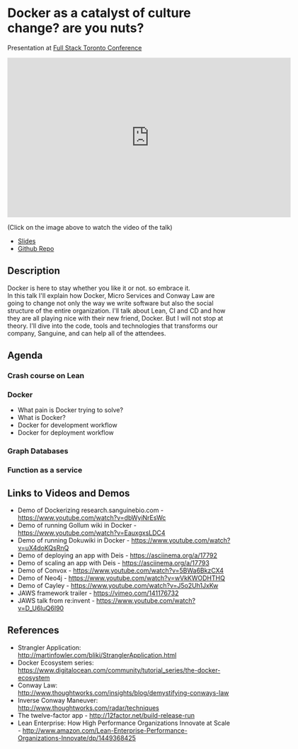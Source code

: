 # Docker as a catalyst of culture change? are you nuts?

Presentation at [Full Stack Toronto Conference](http://fsto.co)

<iframe width="640" height="360" src="https://www.youtube.com/embed/EwSYMP33n10?rel=0&amp;showinfo=0" frameborder="0" allowfullscreen></iframe>

(Click on the image above to watch the video of the talk)

* <a href="http://docker-culture.sanguinebio.com" target="_blank">Slides</a>
* <a href="http://github.com/oren/docker-culture" target="_blank">Github Repo</a>

## Description

Docker is here to stay whether you like it or not. so embrace it.  
In this talk I'll explain how Docker, Micro Services and Conway Law are going to change not only the way we write software but also the social structure of the entire organization.
I'll talk about Lean, CI and CD and how they are all playing nice with their new friend, Docker.
But I will not stop at theory. I'll dive into the code, tools and technologies that transforms our company, Sanguine, and can help all of the attendees.

## Agenda

### Crash course on Lean

### Docker

* What pain is Docker trying to solve?
* What is Docker?
* Docker for development workflow
* Docker for deployment workflow

### Graph Databases

### Function as a service

## Links to Videos and Demos

* Demo of Dockerizing research.sanguinebio.com - https://www.youtube.com/watch?v=dbWyiNrEsWc
* Demo of running Gollum wiki in Docker - https://www.youtube.com/watch?v=EauxgxsLDC4
* Demo of running Dokuwiki in Docker - https://www.youtube.com/watch?v=uX4doKQsRnQ
* Demo of deploying an app with Deis - https://asciinema.org/a/17792
* Demo of scaling an app with Deis - https://asciinema.org/a/17793
* Demo of Convox - https://www.youtube.com/watch?v=5BWa6BkzCX4
* Demo of Neo4j - https://www.youtube.com/watch?v=wVkKWODHTHQ
* Demo of Cayley - https://www.youtube.com/watch?v=J5o2Uh1JxKw
* JAWS framework trailer - https://vimeo.com/141176732
* JAWS talk from re:invent - https://www.youtube.com/watch?v=D_U6luQ6I90

## References

* Strangler Application:  http://martinfowler.com/bliki/StranglerApplication.html
* Docker Ecosystem series:  https://www.digitalocean.com/community/tutorial_series/the-docker-ecosystem
* Conway Law: http://www.thoughtworks.com/insights/blog/demystifying-conways-law
* Inverse Conway Maneuver: http://www.thoughtworks.com/radar/techniques
* The twelve-factor app - http://12factor.net/build-release-run
* Lean Enterprise: How High Performance Organizations Innovate at Scale - http://www.amazon.com/Lean-Enterprise-Performance-Organizations-Innovate/dp/1449368425
